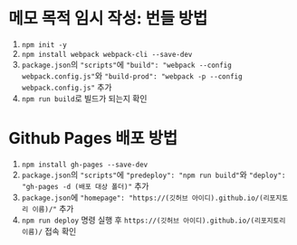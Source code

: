 # 메모 목적 임시 작성: 번들 방법

1. `npm init -y`
2. `npm install webpack webpack-cli --save-dev`
3. `package.json`의 `"scripts"`에 `"build": "webpack --config webpack.config.js"`와 `"build-prod": "webpack -p --config webpack.config.js"` 추가
4. `npm run build`로 빌드가 되는지 확인

# Github Pages 배포 방법

1. `npm install gh-pages --save-dev`
2. `package.json`의 `"scripts"`에 `"predeploy": "npm run build"`와 `"deploy": "gh-pages -d (배포 대상 폴더)"` 추가
3. `package.json`에 `"homepage": "https://(깃허브 아이디).github.io/(리포지토리 이름)/"` 추가
4. `npm run deploy` 명령 실행 후 `https://(깃허브 아이디).github.io/(리포지토리 이름)/` 접속 확인
